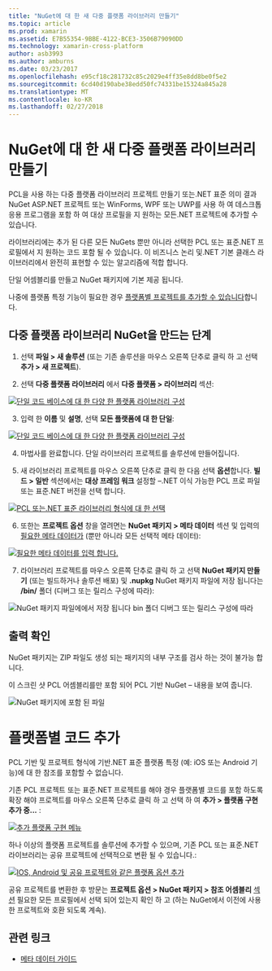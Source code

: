 ```yaml
---
title: "NuGet에 대 한 새 다중 플랫폼 라이브러리 만들기"
ms.topic: article
ms.prod: xamarin
ms.assetid: E7B55354-9BBE-4122-BCE3-3506B79090DD
ms.technology: xamarin-cross-platform
author: asb3993
ms.author: amburns
ms.date: 03/23/2017
ms.openlocfilehash: e95cf18c281732c85c2029e4ff35e8dd8be0f5e2
ms.sourcegitcommit: 6cd40d190abe38edd50fc74331be15324a845a28
ms.translationtype: MT
ms.contentlocale: ko-KR
ms.lasthandoff: 02/27/2018
---
```

# <a name="creating-a-new-multiplatform-library-for-nuget"></a>NuGet에 대 한 새 다중 플랫폼 라이브러리 만들기

PCL을 사용 하는 다중 플랫폼 라이브러리 프로젝트 만들기 또는.NET 표준 의미 결과 NuGet ASP.NET 프로젝트 또는 WinForms, WPF 또는 UWP를 사용 하 여 데스크톱 응용 프로그램을 포함 하 여 대상 프로필을 지 원하는 모든.NET 프로젝트에 추가할 수 있습니다.

라이브러리에는 추가 된 다른 모든 NuGets 뿐만 아니라 선택한 PCL 또는 표준.NET 프로필에서 지 원하는 코드 포함 될 수 있습니다.
이 비즈니스 논리 및.NET 기본 클래스 라이브러리에서 완전히 표현할 수 있는 알고리즘에 적합 합니다.

단일 어셈블리를 만들고 NuGet 패키지에 기본 제공 됩니다.

나중에 플랫폼 특정 기능이 필요한 경우 [플랫폼별 프로젝트를 추가할 수 있습니다](#add-platforms)합니다.

## <a name="steps-to-create-a-multiplatform-library-nuget"></a>다중 플랫폼 라이브러리 NuGet을 만드는 단계

1. 선택 **파일 > 새 솔루션** (또는 기존 솔루션을 마우스 오른쪽 단추로 클릭 하 고 선택 **추가 > 새 프로젝트**).

2. 선택 **다중 플랫폼 라이브러리** 에서 **다중 플랫폼 > 라이브러리** 섹션:

  [ ![](single-codebase-images/mulitplatform-library-sml.png "단일 코드 베이스에 대 한 다양 한 플랫폼 라이브러리 구성")](single-codebase-images/mulitplatform-library.png)

3. 입력 한 **이름** 및 **설명**, 선택 **모든 플랫폼에 대 한 단일**:

  [ ![](single-codebase-images/single-configure-sml.png "단일 코드 베이스에 대 한 다양 한 플랫폼 라이브러리 구성")](single-codebase-images/single-configure.png)

4. 마법사를 완료합니다. 단일 라이브러리 프로젝트를 솔루션에 만들어집니다.

5. 새 라이브러리 프로젝트를 마우스 오른쪽 단추로 클릭 한 다음 선택 **옵션**합니다. **빌드 > 일반** 섹션에서는 **대상 프레임 워크** 설정할 –.NET 이식 가능한 PCL 프로 파일 또는 표준.NET 버전을 선택 합니다.

  [ ![](single-codebase-images/single-choose-type-sml.png "PCL 또는.NET 표준 라이브러리 형식에 대 한 선택")](single-codebase-images/single-choose-type.png)

6. 또한는 **프로젝트 옵션** 창을 열려면는 **NuGet 패키지 > 메타 데이터** 섹션 및 입력의 [필요한 메타 데이터가](~/cross-platform/app-fundamentals/nuget-multiplatform-libraries/metadata.md) (뿐만 아니라 모든 선택적 메타 데이터):

  [ ![](single-codebase-images/single-metadata-sml.png "필요한 메타 데이터를 입력 합니다.")](single-codebase-images/single-metadata.png)

7. 라이브러리 프로젝트를 마우스 오른쪽 단추로 클릭 하 고 선택 **NuGet 패키지 만들기** (또는 빌드하거나 솔루션 배포) 및 **.nupkg** NuGet 패키지 파일에 저장 됩니다는 **/bin/** 폴더 (디버그 또는 릴리스 구성에 따라):

  ![](single-codebase-images/create-nuget-package.png "NuGet 패키지 파일에에서 저장 됩니다 bin 폴더 디버그 또는 릴리스 구성에 따라")


## <a name="verifying-the-output"></a>출력 확인

NuGet 패키지는 ZIP 파일도 생성 되는 패키지의 내부 구조를 검사 하는 것이 불가능 합니다.

이 스크린 샷 PCL 어셈블리를만 포함 되어 PCL 기반 NuGet – 내용을 보여 줍니다.

![](single-codebase-images/nuget-output.png "NuGet 패키지에 포함 된 파일")

<a name="add-platforms" />

# <a name="adding-platform-specific-code"></a>플랫폼별 코드 추가

PCL 기반 및 프로젝트 형식에 기반.NET 표준 플랫폼 특정 (예: iOS 또는 Android 기능)에 대 한 참조를 포함할 수 없습니다.

기존 PCL 프로젝트 또는 표준.NET 프로젝트를 해야 경우 플랫폼별 코드를 포함 하도록 확장 해야 프로젝트를 마우스 오른쪽 단추로 클릭 하 고 선택 하 여 **추가 > 플랫폼 구현 추가 중...** :

[ ![](single-codebase-images/add-later-sml.png "추가 플랫폼 구현 메뉴")](single-codebase-images/add-later.png)

하나 이상의 플랫폼 프로젝트를 솔루션에 추가할 수 있으며, 기존 PCL 또는 표준.NET 라이브러리는 공유 프로젝트에 선택적으로 변환 될 수 있습니다.:

[ ![](single-codebase-images/add-later-platforms-sml.png "IOS, Android 및 공유 프로젝트와 같은 플랫폼 옵션 추가")](single-codebase-images/add-later-platforms-sml.png)

공유 프로젝트를 변환한 후 방문는 **프로젝트 옵션 > NuGet 패키지 > 참조 어셈블리**
[섹션](~/cross-platform/app-fundamentals/nuget-multiplatform-libraries/platform-specific.md) 필요한 모든 프로필에서 선택 되어 있는지 확인 하 고 (하는 NuGet에서 이전에 사용한 프로젝트와 호환 되도록 계속).


## <a name="related-links"></a>관련 링크

- [메타 데이터 가이드](~/cross-platform/app-fundamentals/nuget-multiplatform-libraries/metadata.md)
